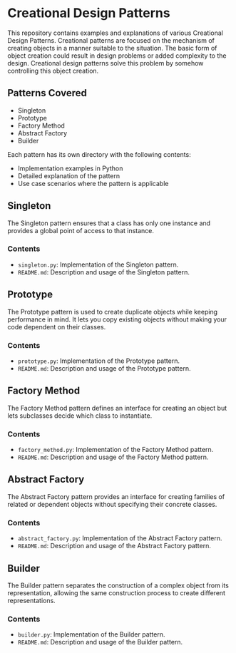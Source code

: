 # Creational Design Patterns

This repository contains examples and explanations of various Creational Design Patterns. Creational patterns are focused on the mechanism of creating objects in a manner suitable to the situation. The basic form of object creation could result in design problems or added complexity to the design. Creational design patterns solve this problem by somehow controlling this object creation.

## Patterns Covered

- Singleton
- Prototype
- Factory Method
- Abstract Factory
- Builder

Each pattern has its own directory with the following contents:

- Implementation examples in Python
- Detailed explanation of the pattern
- Use case scenarios where the pattern is applicable

## Singleton

The Singleton pattern ensures that a class has only one instance and provides a global point of access to that instance.

### Contents

- `singleton.py`: Implementation of the Singleton pattern.
- `README.md`: Description and usage of the Singleton pattern.

## Prototype

The Prototype pattern is used to create duplicate objects while keeping performance in mind. It lets you copy existing objects without making your code dependent on their classes.

### Contents

- `prototype.py`: Implementation of the Prototype pattern.
- `README.md`: Description and usage of the Prototype pattern.

## Factory Method

The Factory Method pattern defines an interface for creating an object but lets subclasses decide which class to instantiate.

### Contents

- `factory_method.py`: Implementation of the Factory Method pattern.
- `README.md`: Description and usage of the Factory Method pattern.

## Abstract Factory

The Abstract Factory pattern provides an interface for creating families of related or dependent objects without specifying their concrete classes.

### Contents

- `abstract_factory.py`: Implementation of the Abstract Factory pattern.
- `README.md`: Description and usage of the Abstract Factory pattern.

## Builder

The Builder pattern separates the construction of a complex object from its representation, allowing the same construction process to create different representations.

### Contents

- `builder.py`: Implementation of the Builder pattern.
- `README.md`: Description and usage of the Builder pattern.


